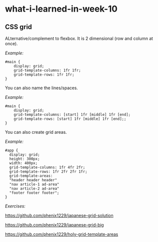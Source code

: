# what-i-learned-in-week-10

## CSS grid

ALternative/complement to flexbox. It is 2 dimensional (row and column at once). 

*Example:*
```
#main {
    display: grid;
    grid-template-columns: 1fr 1fr;
    grid-template-rows: 1fr 1fr;
}
```

You can also name the lines/spaces.

*Example:*
```
#main {
    display: grid;
    grid-template-columns: [start] 1fr [middle] 1fr [end];
    grid-template-rows: [start] 1fr [middle] 1fr [end];;
}
```

You can also create grid areas.

*Example:*
```
#app {
  display: grid;
  height: 300px;
  width: 400px;
  grid-template-columns: 1fr 4fr 2fr; 
  grid-template-rows: 1fr 2fr 2fr 1fr;
  grid-template-areas:
  "header header header"
  "nav article-1 ad-area"
  "nav article-2 ad-area"
  "footer footer footer";
}
```
*Exercises:*

https://github.com/phenix1229/japanese-grid-solution

https://github.com/phenix1229/japanese-grid-big

https://github.com/phenix1229/holy-grid-template-areas
